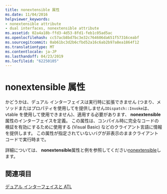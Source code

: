 ```yaml
---
title: nonextensible 属性
ms.date: 11/04/2016
helpviewer_keywords:
- nonextensible attribute
- dual interfaces, nonextensible attribute
ms.assetid: 02a4a18b-ffd3-4d53-8fd1-feb1c05ad5ac
ms.openlocfilehash: cc57acb8bd7bc3e32c764606da651f57316ceabf
ms.sourcegitcommit: 0ab61bc3d2b6cfbd52a16c6ab2b97a8ea1864f12
ms.translationtype: MT
ms.contentlocale: ja-JP
ms.lasthandoff: 04/23/2019
ms.locfileid: "62250105"
---
```

# <a name="nonextensible-attribute"></a>nonextensible 属性

かどうかは、デュアル インターフェイスは実行時に拡張できません (つまり、メソッドまたはプロパティを使用してを提供しません`IDispatch::Invoke`は、vtable を使用して使用できません)、適用する必要があります、 **nonextensible**属性のインターフェイスを定義。 この属性は、コンパイル時に完全なコードの検証を有効にするために使用する (Visual Basic) などのクライアント言語に情報を提供します。 この属性が指定されていないバグが非表示のままクライアント コードで実行時まで。

詳細については、 **nonextensible**属性と例を参照してください[nonextensible](../windows/nonextensible.md)します。

## <a name="see-also"></a>関連項目

[デュアル インターフェイスと ATL](../atl/dual-interfaces-and-atl.md)
